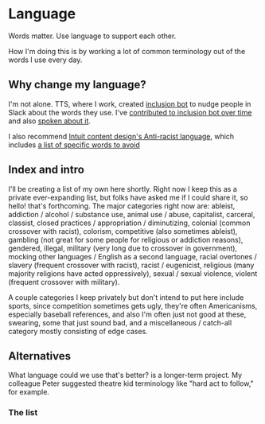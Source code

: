 # Language

Words matter. Use language to support each other.

How I'm doing this is by working a lot of common terminology out of the words I use every day. 

## Why change my language?

I'm not alone. TTS, where I work, created [inclusion bot](https://18f.gsa.gov/2022/11/14/improving-inclusion-continuously-how-we-iterated-on-our-bot-to-promote-more-inclusive-and-thoughtful-language/) to nudge people in Slack about the words they use. I've [contributed to inclusion bot over time](https://github.com/18F/charlie/blob/main/src/scripts/inclusion-bot.yaml) and also [spoken about it](https://www.youtube.com/watch?v=4xwC2q8G4J8). 

I also recommend [Intuit content design's Anti-racist language](https://contentdesign.intuit.com/accessibility-and-inclusion/anti-racist-language/), which includes [a list of specific words to avoid](https://contentdesign.intuit.com/accessibility-and-inclusion/anti-racist-language/#specific-word-guidance)

## Index and intro

I'll be creating a list of my own here shortly. Right now I keep this as a private ever-expanding list, but folks have asked me if I could share it, so hello! that's forthcoming. The major categories right now are: ableist, addiction / alcohol / substance use, animal use / abuse, capitalist, carceral, classist, closed practices / appropriation / diminutizing, colonial (common crossover with racist), colorism, competitive (also sometimes ableist), gambling (not great for some people for religious or addiction reasons), gendered, illegal, military (very long due to crossover in government), mocking other languages / English as a second language, racial overtones / slavery (frequent crossover with racist), racist / eugenicist, religious (many majority religions have acted oppressively), sexual / sexual violence, violent (frequent crossover with military). 

A couple categories I keep privately but don't intend to put here include sports, since competition sometimes gets ugly, they're often Americanisms, especially baseball references, and also I'm often just not good at these, swearing, some that just sound bad, and a miscellaneous / catch-all category mostly consisting of edge cases.

## Alternatives

What language could we use that's better? is a longer-term project. My colleague Peter suggested theatre kid terminology like "hard act to follow," for example.

### The list
